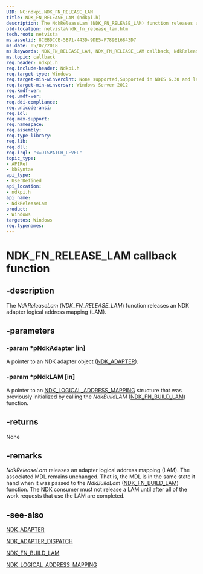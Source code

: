 ```yaml
---
UID: NC:ndkpi.NDK_FN_RELEASE_LAM
title: NDK_FN_RELEASE_LAM (ndkpi.h)
description: The NdkReleaseLam (NDK_FN_RELEASE_LAM) function releases an NDK adapter logical address mapping (LAM).
old-location: netvista\ndk_fn_release_lam.htm
tech.root: netvista
ms.assetid: 8CEBDCCE-5B71-443D-9DE5-F789E16843D7
ms.date: 05/02/2018
ms.keywords: NDK_FN_RELEASE_LAM, NDK_FN_RELEASE_LAM callback, NdkReleaseLam, NdkReleaseLam callback function [Network Drivers Starting with Windows Vista], ndkpi/NdkReleaseLam, netvista.ndk_fn_release_lam
ms.topic: callback
req.header: ndkpi.h
req.include-header: Ndkpi.h
req.target-type: Windows
req.target-min-winverclnt: None supported,Supported in NDIS 6.30 and later.
req.target-min-winversvr: Windows Server 2012
req.kmdf-ver: 
req.umdf-ver: 
req.ddi-compliance: 
req.unicode-ansi: 
req.idl: 
req.max-support: 
req.namespace: 
req.assembly: 
req.type-library: 
req.lib: 
req.dll: 
req.irql: "<=DISPATCH_LEVEL"
topic_type:
- APIRef
- kbSyntax
api_type:
- UserDefined
api_location:
- ndkpi.h
api_name:
- NdkReleaseLam
product:
- Windows
targetos: Windows
req.typenames: 
---
```


# NDK_FN_RELEASE_LAM callback function


## -description


The <i>NdkReleaseLam</i> (<i>NDK_FN_RELEASE_LAM</i>) function releases an NDK adapter logical address mapping (LAM).


## -parameters




### -param *pNdkAdapter [in]

A pointer to an NDK adapter object
(<a href="https://msdn.microsoft.com/library/windows/hardware/hh439848">NDK_ADAPTER</a>).


### -param *pNdkLAM [in]

A pointer to an <a href="https://msdn.microsoft.com/library/windows/hardware/hh439920">NDK_LOGICAL_ADDRESS_MAPPING</a> structure that was previously initialized by calling the <i>NdkBuildLAM</i>  (<a href="https://msdn.microsoft.com/library/windows/hardware/hh439860">NDK_FN_BUILD_LAM</a>) function.



## -returns



None




## -remarks



<i>NdkReleaseLam</i> releases an adapter logical address mapping (LAM). The associated MDL  remains unchanged. That is, the MDL is in the same state it hand when it was  passed to the <i>NdkBuildLam</i> (<a href="https://msdn.microsoft.com/library/windows/hardware/hh439860">NDK_FN_BUILD_LAM</a>) function. The NDK consumer must not release a LAM until after all of the work requests that use the LAM are completed.




## -see-also




<a href="https://msdn.microsoft.com/library/windows/hardware/hh439848">NDK_ADAPTER</a>



<a href="https://msdn.microsoft.com/library/windows/hardware/hh439850">NDK_ADAPTER_DISPATCH</a>



<a href="https://msdn.microsoft.com/library/windows/hardware/hh439860">NDK_FN_BUILD_LAM</a>



<a href="https://msdn.microsoft.com/library/windows/hardware/hh439920">NDK_LOGICAL_ADDRESS_MAPPING</a>
 

 

